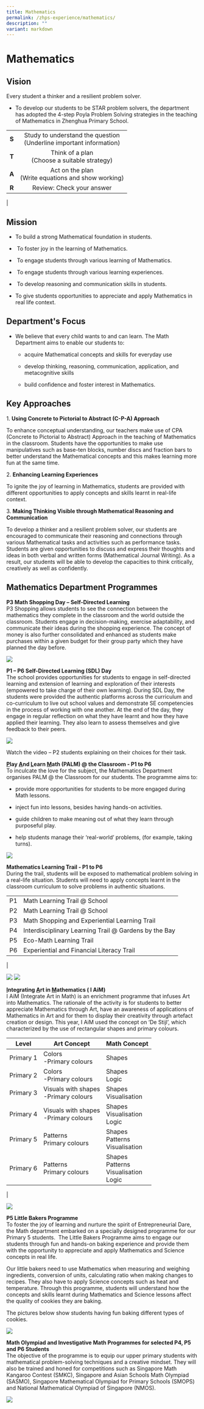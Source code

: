 ```yaml
---
title: Mathematics
permalink: /zhps-experience/mathematics/
description: ""
variant: markdown
---
```

# Mathematics

Vision
------

Every student a thinker and a resilient problem solver.

*   To develop our students to be STAR problem solvers, the department has adopted the 4-step Poyla Problem Solving strategies in the teaching of Mathematics in Zhenghua Primary School.

|   |  |
|:-:|:-----------:|
| **S** | Study to understand the question<br>(Underline important information) |
| **T** | Think of a plan<br>(Choose a suitable strategy) |
| **A** | Act on the plan <br>(Write equations and show working) |
| **R** | Review: Check your answer |
|

Mission
-------

*   To build a strong Mathematical foundation in students.
    
*   &nbsp;To foster joy in the learning of Mathematics.
    
*   &nbsp;To engage students through various learning of Mathematics.
    
*   &nbsp;To engage students through various learning experiences.
    
*   &nbsp;To develop reasoning and communication skills in students.
    
*   To give students opportunities to appreciate and apply Mathematics in real life context.
    

Department's Focus
------------------

*   We believe that every child wants to and can learn. The Math Department aims to enable our students to:&nbsp;
    
    *   acquire Mathematical concepts and skills for everyday use
        
    *   develop thinking, reasoning, communication, application, and &nbsp; metacognitive skills
        
    *   build confidence and foster interest in Mathematics.
        
    

Key Approaches
--------------

1\. **Using Concrete&nbsp;to Pictorial to Abstract (C-P-A) Approach**

To enhance conceptual understanding, our teachers make use of CPA (Concrete to&nbsp;Pictorial to&nbsp;Abstract) Approach in the teaching of Mathematics in the classroom. Students have the opportunities to make use manipulatives such as base-ten blocks, number discs and fraction bars to better understand the Mathematical concepts and this makes learning more fun at the same time.&nbsp;&nbsp;&nbsp;

2\. **Enhancing Learning Experiences**

To ignite the joy of learning in Mathematics, students are provided with different opportunities to apply concepts and skills learnt in real-life context.&nbsp;


3\. **Making Thinking Visible through Mathematical Reasoning and Communication**

To develop a thinker and a resilient problem solver, our students are encouraged to communicate their reasoning and connections through various Mathematical tasks and activities such as performance tasks. Students are given opportunities to discuss and express their thoughts and ideas in both verbal and written forms (Mathematical Journal Writing). As a result, our students will be able to develop the capacities to think critically, creatively as well as confidently.&nbsp;

Mathematics Department Programmes
---------------------------------

**P3 Math Shopping Day – Self-Directed Learning**<br>
P3 Shopping allows students to see the connection between the mathematics they complete in the classroom and the world outside the classroom. Students engage in decision-making, exercise adaptability, and communicate their ideas during the shopping experience. The concept of money is also further consolidated and enhanced as students make purchases within a given budget for their group party which they have planned the day before.  

![](/images/ZHPS%20Experience/Mathematics/P3_Math_Shopping_Day.jpg)

**P1 – P6 Self-Directed Learning (SDL) Day**<br>
The school provides opportunities for students to engage in self-directed learning and extension of learning and exploration of their interests (empowered to take charge of their own learning). During SDL Day, the students were provided the authentic platforms across the curriculum and co-curriculum to live out school values and demonstrate SE competencies in the process of working with one another. At the end of the day, they engage in regular reflection on what they have learnt and how they have applied their learning. They also learn to assess themselves and give feedback to their peers.

![](/images/ZHPS%20Experience/Mathematics/P1_P6_Math_SDL.jpg)

Watch the video – P2 students explaining on their choices for their task.


**<u>P</u>lay&nbsp;<u>A</u>nd&nbsp;<u>L</u>earn&nbsp;<u>M</u>ath (PALM) @ the Classroom - P1 to P6**<br>
To inculcate the love for the subject, the Mathematics Department organises&nbsp;PALM&nbsp;@ the Classroom for our students. The programme aims to:

*   provide more opportunities for students to be more engaged during Math lessons.
    
*   inject fun into lessons, besides having hands-on activities.
    
*   guide children to make meaning out of what they learn through purposeful play.
    
*   help students manage their ‘real-world’ problems, (for example, taking turns).

![](/images/ZHPS%20Experience/Mathematics/PALM.jpg)

**Mathematics Learning Trail - P1 to P6**<br>
During the trail, students will be exposed to mathematical problem solving in a real-life situation. Students will need to apply concepts learnt in the classroom curriculum to solve problems in authentic situations.

|  |  |
|:---:|------------------------|
| P1  | Math Learning Trail @ School |
| P2  | Math Learning Trail @ School |
| P3  | Math Shopping and Experiential Learning Trail |
| P4  | Interdisciplinary Learning Trail @ Gardens by the Bay |
| P5  | Eco-Math Learning Trail |
| P6  | Experiential and Financial Literacy Trail |
|

![](/images/ZHPS%20Experience/Mathematics/P1_P2_P4_Learning_Trail.jpg)
![](/images/ZHPS%20Experience/Mathematics/P5_ECO_Learning_Trail.jpg)

**<u>I</u>ntegrating <u>A</u>rt in <u>M</u>athematics ( I AiM)**<br>
I AiM (Integrate Art in Math) is an enrichment programme that infuses Art into Mathematics. The rationale of the activity is for students to better appreciate Mathematics through Art, have an awareness of applications of Mathematics in Art and for them to display their creativity through artefact creation or design. This year, I AiM used the concept on ‘De Stijl’, which characterized by the use of rectangular shapes and primary colours.<br>


| Level | Art Concept | Math Concept |
| -------- | -------- | -------- |
| Primary 1     | Colors<br>-Primary colours     | Shapes     |
| Primary 2 | Colors<br>-Primary colours | Shapes<br>Logic |
| Primary 3 | Visuals with shapes<br>-Primary colours | Shapes<br>Visualisation |
| Primary 4 | Visuals with shapes<br>-Primary colours | Shapes<br>Visualisation<br>Logic |
| Primary 5 | Patterns<br>Primary colours | Shapes<br>Patterns<br>Visualisation |
| Primary 6 | Patterns<br>Primary colours | Shapes<br>Patterns<br>Visualisation<br>Logic|
|

![](/images/ZHPS%20Experience/Mathematics/Different_Models_and_Artefacts.jpg)

**P5 Little Bakers Programme**<br>
To foster the joy of learning and nurture the spirit of Entrepreneurial Dare, the Math department embarked on a specially designed programme for our Primary 5 students.&nbsp; The Little Bakers Programme aims to engage our students through fun and hands-on baking experience and provide them with the opportunity to appreciate and apply Mathematics and Science concepts in real life.&nbsp;

Our little bakers need to use Mathematics when measuring and weighing ingredients, conversion of units, calculating ratio when making changes to recipes. They also have to apply Science concepts such as heat and temperature. Through this programme, students will understand how the concepts and skills learnt during Mathematics and Science lessons affect the quality of cookies they are baking.&nbsp;

The pictures below show students having fun baking different types of cookies.
  
![](/images/ZHPS%20Experience/Mathematics/baking_cookies.jpg)

**Math Olympiad and Investigative Math Programmes for selected P4, P5 and P6 Students**<br>
The objective of the programme is to equip our upper primary students with mathematical problem-solving techniques and a creative mindset. They will also be trained and honed for competitions such as Singapore Math Kangaroo Contest (SMKC), Singapore and Asian Schools Math Olympiad (SASMO), Singapore Mathematical Olympiad for Primary Schools (SMOPS) and National Mathematical Olympiad of Singapore (NMOS).

![](/images/ZHPS%20Experience/Mathematics/Math_Olympiad.jpg)